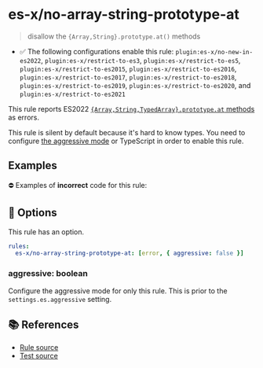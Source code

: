 # es-x/no-array-string-prototype-at
> disallow the `{Array,String}.prototype.at()` methods

- ✅ The following configurations enable this rule: `plugin:es-x/no-new-in-es2022`, `plugin:es-x/restrict-to-es3`, `plugin:es-x/restrict-to-es5`, `plugin:es-x/restrict-to-es2015`, `plugin:es-x/restrict-to-es2016`, `plugin:es-x/restrict-to-es2017`, `plugin:es-x/restrict-to-es2018`, `plugin:es-x/restrict-to-es2019`, `plugin:es-x/restrict-to-es2020`, and `plugin:es-x/restrict-to-es2021`

This rule reports ES2022 [`{Array,String,TypedArray}.prototype.at` methods](https://github.com/tc39/proposal-relative-indexing-method) as errors.

This rule is silent by default because it's hard to know types. You need to configure [the aggressive mode](../#the-aggressive-mode) or TypeScript in order to enable this rule.

## Examples

⛔ Examples of **incorrect** code for this rule:

<eslint-playground type="bad" code="/*eslint es-x/no-array-string-prototype-at: [error, { aggressive: true }] */
foo.at(-1)
'str'.at(-1)
" />

## 🔧 Options

This rule has an option.

```yml
rules:
  es-x/no-array-string-prototype-at: [error, { aggressive: false }]
```

### aggressive: boolean

Configure the aggressive mode for only this rule.
This is prior to the `settings.es.aggressive` setting.

## 📚 References

- [Rule source](https://github.com/ota-meshi/eslint-plugin-es-x/blob/v5.0.0/lib/rules/no-array-string-prototype-at.js)
- [Test source](https://github.com/ota-meshi/eslint-plugin-es-x/blob/v5.0.0/tests/lib/rules/no-array-string-prototype-at.js)
